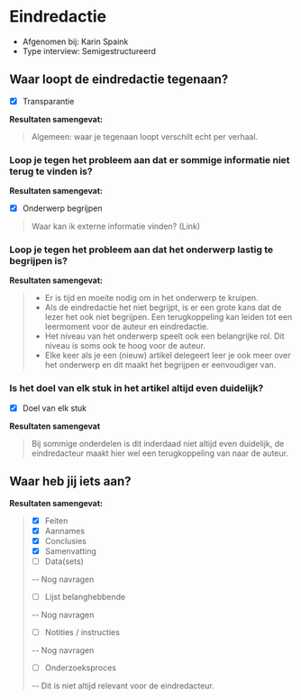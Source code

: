 # Eindredactie

* Afgenomen bij: Karin Spaink 
* Type interview: Semigestructureerd

## Waar loopt de eindredactie tegenaan?


* [x] Transparantie

__Resultaten samengevat:__
> Algemeen: waar je tegenaan loopt verschilt echt per verhaal. 


### Loop je tegen het probleem aan dat er sommige informatie niet terug te vinden is?

__Resultaten samengevat:__

* [x] Onderwerp begrijpen

> Waar kan ik externe informatie vinden? \(Link\)


### Loop je tegen het probleem aan dat het onderwerp lastig te begrijpen is?



__Resultaten samengevat:__

> * Er is tijd en moeite nodig om in het onderwerp te kruipen.
> * Als de eindredactie het niet begrijpt, is er een grote kans dat de lezer het ook niet begrijpen. Een terugkoppeling kan leiden tot een leermoment voor de auteur en eindredactie.
> * Het niveau van het onderwerp speelt ook een belangrijke rol. Dit niveau is soms ook te hoog voor de auteur.
> * Elke keer als je een \(nieuw\) artikel delegeert leer je ook meer over het onderwerp en dit maakt het begrijpen er eenvoudiger van.

### Is het doel van elk stuk in het artikel altijd even duidelijk?

* [x] Doel van elk stuk

__Resultaten samengevat__

> Bij sommige onderdelen is dit inderdaad niet altijd even duidelijk, de eindredacteur maakt hier wel een terugkoppeling van naar de auteur.

## Waar heb jij iets aan?


__Resultaten samengevat:__


> * [x] Feiten
> * [x] Aannames
> * [x] Conclusies
> * [x] Samenvatting
> * [ ] Data\(sets\)
>
>  -- Nog navragen
>
> * [ ] Lijst belanghebbende
>
>  -- Nog navragen
>
> * [ ] Notities / instructies
>
>  -- Nog navragen
>
> * [ ] Onderzoeksproces
>
>  -- Dit is niet altijd relevant voor de eindredacteur.